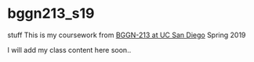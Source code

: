 # bggn213_s19
stuff
This is my coursework from [BGGN-213 at UC San Diego](https://bioboot.github.io/bggn213_S19/) Spring 2019 

I will add my class content here soon.. 
